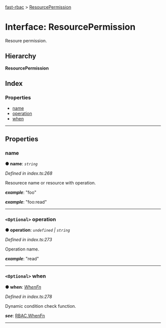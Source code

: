 [fast-rbac](../README.md) > [ResourcePermission](../interfaces/rbac.resourcepermission.md)

# Interface: ResourcePermission

Resoure permission.

## Hierarchy

**ResourcePermission**

## Index

### Properties

* [name](rbac.resourcepermission.md#name)
* [operation](rbac.resourcepermission.md#operation)
* [when](rbac.resourcepermission.md#when)

---

## Properties

<a id="name"></a>

###  name

**● name**: *`string`*

*Defined in index.ts:268*

Resourece name or resource with operation.

*__example__*: "foo"

*__example__*: "foo:read"

___
<a id="operation"></a>

### `<Optional>` operation

**● operation**: *`undefined` \| `string`*

*Defined in index.ts:273*

Operation name.

*__example__*: "read"

___
<a id="when"></a>

### `<Optional>` when

**● when**: *[WhenFn](../#whenfn)*

*Defined in index.ts:278*

Dynamic condition check function.

*__see__*: [RBAC.WhenFn](../#whenfn)

___


